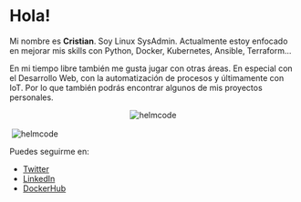 # Hola!

Mi nombre es **Cristian**. Soy Linux SysAdmin. Actualmente estoy enfocado en mejorar mis skills con Python, Docker, Kubernetes, Ansible, Terraform...

En mi tiempo libre también me gusta jugar con otras áreas. En especial con el Desarrollo Web, con la automatización de procesos y últimamente con IoT. Por lo que también podrás encontrar algunos de mis proyectos personales.

<p align="center" ><img align="center" src="https://github-readme-stats.vercel.app/api/top-langs?username=helmcode&show_icons=true&locale=en&layout=compact&theme=dark" alt="helmcode" /></p>

<p>&nbsp;<img align="center" src="https://github-readme-stats.vercel.app/api?username=helmcode&show_icons=true&theme=dark&locale=en" alt="helmcode" /></p>

Puedes seguirme en:

- [Twitter](https://twitter.com/helmcode)
- [LinkedIn](https://www.linkedin.com/in/helmcode)
- [DockerHub](https://hub.docker.com/u/barckcode)
